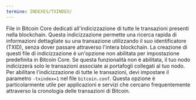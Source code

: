 ```yaml
---
termine: INDEXES/TXINDEX/
---
```


File in Bitcoin Core dedicati all'indicizzazione di tutte le transazioni presenti nella blockchain. Questa indicizzazione permette una ricerca rapida di informazioni dettagliate su una transazione utilizzando il suo identificatore (TXID), senza dover passare attraverso l'intera blockchain. La creazione di questi file di indicizzazione è un'opzione non abilitata per impostazione predefinita in Bitcoin Core. Se questa funzionalità non è abilitata, il tuo nodo indicizzerà solo le transazioni associate ai portafogli collegati al tuo nodo. Per abilitare l'indicizzazione di tutte le transazioni, devi impostare il parametro `-txindex=1` nel file `bitcoin.conf`. Questa opzione è particolarmente utile per applicazioni e servizi che cercano frequentemente attraverso la cronologia delle transazioni di Bitcoin.